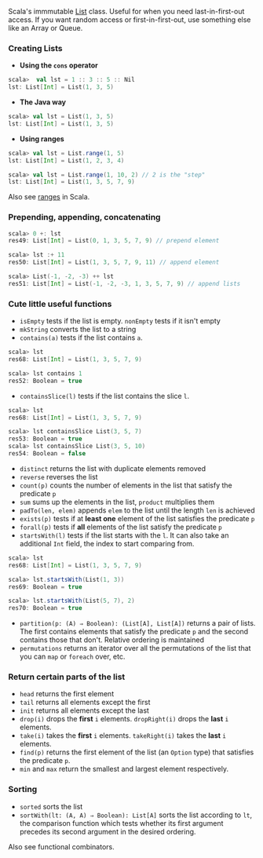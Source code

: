 Scala's immmutable [List](http://www.scala-lang.org/api/current/index.html#scala.collection.immutable.List) class. Useful for when you need last-in-first-out access. If you want random access or first-in-first-out, use something else like an Array or Queue.

### Creating Lists

* **Using the `cons` operator**
```scala
scala>  val lst = 1 :: 3 :: 5 :: Nil
lst: List[Int] = List(1, 3, 5)
```

* **The Java way**
```scala
scala> val lst = List(1, 3, 5)
lst: List[Int] = List(1, 3, 5)
```

* **Using ranges**
```scala
scala> val lst = List.range(1, 5)
lst: List[Int] = List(1, 2, 3, 4)

scala> val lst = List.range(1, 10, 2) // 2 is the "step"
lst: List[Int] = List(1, 3, 5, 7, 9)
```

Also see [ranges](ranges.md) in Scala.

### Prepending, appending, concatenating

```scala
scala> 0 +: lst
res49: List[Int] = List(0, 1, 3, 5, 7, 9) // prepend element

scala> lst :+ 11
res50: List[Int] = List(1, 3, 5, 7, 9, 11) // append element

scala> List(-1, -2, -3) ++ lst
res51: List[Int] = List(-1, -2, -3, 1, 3, 5, 7, 9) // append lists
```

### **Cute little useful functions**
* `isEmpty` tests if the list is empty. `nonEmpty` tests if it isn't empty
* `mkString` converts the list to a string
* `contains(a)` tests if the list contains `a`.
```scala
scala> lst
res68: List[Int] = List(1, 3, 5, 7, 9)

scala> lst contains 1
res52: Boolean = true
```
* `containsSlice(l)` tests if the list contains the slice `l`.
```scala
scala> lst
res68: List[Int] = List(1, 3, 5, 7, 9)

scala> lst containsSlice List(3, 5, 7)
res53: Boolean = true
scala> lst containsSlice List(3, 5, 10)
res54: Boolean = false
```
* `distinct` returns the list with duplicate elements removed
* `reverse` reverses the list
* `count(p)` counts the number of elements in the list that satisfy the predicate `p`
* `sum` sums up the elements in the list, `product` multiplies them
* `padTo(len, elem)` appends `elem` to the list until the length `len` is achieved
* `exists(p)` tests if at **least one** element of the list satisfies the predicate `p`
* `forall(p)` tests if **all** elements of the list satisfy the predicate `p`
* `startsWith(l)` tests if the list starts with the `l`. It can also take an additional `Int` field, the index to start comparing from.
```scala
scala> lst
res68: List[Int] = List(1, 3, 5, 7, 9)

scala> lst.startsWith(List(1, 3))
res69: Boolean = true

scala> lst.startsWith(List(5, 7), 2)
res70: Boolean = true
```
* `partition(p: (A) ⇒ Boolean): (List[A], List[A])` returns a pair of lists. The first contains elements that satisfy the predicate `p` and the second contains those that don't. Relative ordering is maintained
* `permutations` returns an iterator over all the permutations of the list that you can `map` or `foreach` over, etc.

### **Return certain parts of the list**
* `head` returns the first element
* `tail` returns all elements except the first
* `init` returns all elements except the last
* `drop(i)` drops the **first** `i` elements. `dropRight(i)` drops the **last** `i` elements.
* `take(i)` takes the **first** `i` elements. `takeRight(i)` takes the **last** `i` elements.
* `find(p)` returns the first element of the list (an `Option` type) that satisfies the predicate `p`.
* `min` and `max` return the smallest and largest element respectively.

### Sorting
* `sorted` sorts the list
* `sortWith(lt: (A, A) ⇒ Boolean): List[A]` sorts the list according to `lt`, the comparison function which tests whether its first argument precedes its second argument in the desired ordering.

Also see functional combinators.

